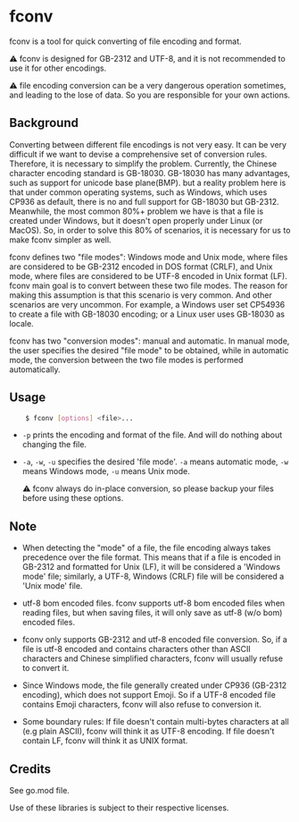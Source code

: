 # fconv

fconv is a tool for quick converting of file encoding and format.

⚠️ fconv is designed for GB-2312 and UTF-8, and it is not recommended to use it for other encodings.

⚠️ file encoding conversion can be a very dangerous operation sometimes, and leading to the lose of data. So you are responsible for your own actions.

## Background

Converting between different file encodings is not very easy. It can be very difficult if we want to devise a comprehensive set of conversion rules. Therefore, it is necessary to simplify the problem. Currently, the Chinese character encoding standard is GB-18030. GB-18030 has many advantages, such as support for unicode base plane(BMP). but a reality problem here is that under common operating systems, such as Windows, which uses CP936 as default, there is no and full support for GB-18030 but GB-2312. Meanwhile, the most common 80%+ problem we have is that a file is created under Windows, but it doesn't open properly under Linux (or MacOS). So, in order to solve this 80% of scenarios, it is necessary for us to make fconv simpler as well.

fconv defines two "file modes": Windows mode and Unix mode, where files are considered to be GB-2312 encoded in DOS format (CRLF), and Unix mode, where files are considered to be UTF-8 encoded in Unix format (LF). fconv main goal is to convert between these two file modes. The reason for making this assumption is that this scenario is very common. And other scenarios are very uncommon. For example, a Windows user set CP54936 to create a file with GB-18030 encoding; or a Linux user uses GB-18030 as locale.

fconv has two "conversion modes": manual and automatic. In manual mode, the user specifies the desired "file mode" to be obtained, while in automatic mode, the conversion between the two file modes is performed automatically.

## Usage

```bash
    $ fconv [options] <file>...
```

- `-p` prints the encoding and format of the file. And will do nothing about changing the file.

- `-a`, `-w`, `-u` specifies the desired 'file mode'. `-a` means automatic mode, `-w` means Windows mode, `-u` means Unix mode. 

    ⚠️ fconv always do in-place conversion, so please backup your files before using these options.

## Note

- When detecting the "mode" of a file, the file encoding always takes precedence over the file format. This means that if a file is encoded in GB-2312 and formatted for Unix (LF), it will be considered a 'Windows mode' file; similarly, a UTF-8, Windows (CRLF) file will be considered a 'Unix mode' file.

- utf-8 bom encoded files. fconv supports utf-8 bom encoded files when reading files, but when saving files, it will only save as utf-8 (w/o bom) encoded files.

- fconv only supports GB-2312 and utf-8 encoded file conversion. So, if a file is utf-8 encoded and contains characters other than ASCII characters and Chinese simplified characters, fconv will usually refuse to convert it. 

- Since Windows mode, the file generally created under CP936 (GB-2312 encoding), which does not support Emoji. So if a UTF-8 encoded file contains Emoji characters, fconv will also refuse to conversion it.

- Some boundary rules: If file doesn't contain multi-bytes characters at all (e.g plain ASCII), fconv will think it as UTF-8 encoding. If file doesn't contain LF, fconv will think it as UNIX format.

## Credits

See go.mod file.

Use of these libraries is subject to their respective licenses.
